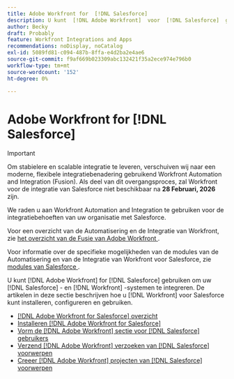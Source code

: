 ```yaml
---
title: Adobe Workfront for  [!DNL Salesforce]
description: U kunt  [!DNL Adobe Workfront]  voor  [!DNL Salesforce]  gebruiken om uw  [!DNL Salesforce]  en  [!DNL Workfront]  systemen te integreren. De artikelen in deze sectie beschrijven hoe te te installeren, te vormen en te gebruiken  [!DNL Workfront]  voor Salesforce.
author: Becky
draft: Probably
feature: Workfront Integrations and Apps
recommendations: noDisplay, noCatalog
exl-id: 5089fd81-c094-487b-8ffa-e4d2ba2e4ae6
source-git-commit: f9af669b023309abc132421f35a2ece974e796b0
workflow-type: tm+mt
source-wordcount: '152'
ht-degree: 0%

---
```


# Adobe Workfront for [!DNL Salesforce]

>[!IMPORTANT]
>
>Om stabielere en scalable integratie te leveren, verschuiven wij naar een moderne, flexibele integratiebenadering gebruikend Workfront Automation and Integration (Fusion). Als deel van dit overgangsproces, zal Workfront voor de integratie van Salesforce niet beschikbaar na **28 Februari, 2026** zijn.
>
>We raden u aan Workfront Automation and Integration te gebruiken voor de integratiebehoeften van uw organisatie met Salesforce.
>
>Voor een overzicht van de Automatisering en de Integratie van Workfront, zie [&#x200B; het overzicht van de Fusie van Adobe Workfront &#x200B;](https://experienceleague.adobe.com/nl/docs/workfront-fusion/using/get-started-with-fusion/understand-workfront-fusion/workfront-fusion-overview).
>
>Voor informatie over de specifieke mogelijkheden van de modules van de Automatisering en van de Integratie van Workfront voor Salesforce, zie [&#x200B; modules van Salesforce &#x200B;](https://experienceleague.adobe.com/nl/docs/workfront-fusion/using/references/apps-and-their-modules/third-party-app-connectors/salesforce-modules).

U kunt [!DNL Adobe Workfront] for [!DNL Salesforce] gebruiken om uw [!DNL Salesforce] - en [!DNL Workfront] -systemen te integreren. De artikelen in deze sectie beschrijven hoe u [!DNL Workfront] voor Salesforce kunt installeren, configureren en gebruiken.

* [[!DNL Adobe Workfront for Salesforce] overzicht](../../workfront-integrations-and-apps/using-workfront-with-salesforce/workfront-for-salesforce-overview.md)
* [Installeren  [!DNL Adobe Workfront for Salesforce]](../../workfront-integrations-and-apps/using-workfront-with-salesforce/install-workfront-for-salesforce.md)
* [Vorm de  [!DNL Adobe Workfront]  sectie voor  [!DNL Salesforce]  gebruikers](../../workfront-integrations-and-apps/using-workfront-with-salesforce/configure-wf-section-for-salesforce-users.md)
* [Verzend  [!DNL Adobe Workfront]  verzoeken van  [!DNL Salesforce]  voorwerpen](../../workfront-integrations-and-apps/using-workfront-with-salesforce/submit-workfront-requests-from-salesforce-objects.md)
* [Creeer  [!DNL Adobe Workfront]  projecten van  [!DNL Salesforce]  voorwerpen](../../workfront-integrations-and-apps/using-workfront-with-salesforce/create-wf-projects-from-salesforce-objects.md)
